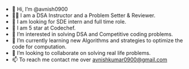 - 👋 Hi, I’m @avnish0900
- 👨‍🎓 I am a DSA Instructor and a Problem Setter & Reviewer.
- 🧐 I am looking for SDE intern and full time role.
- 🥇 I am 5 star at Codechef.
- 👀 I’m interested in solving DSA and Competitive coding problems.
- 🌱 I’m currently learning new Algorithms and strategies to optimize the code for computation.
- 💞️ I’m looking to collaborate on solving real life problems.
- 📫 To reach me contact me over avnishkumar0900@gmail.com

<!---
avnish0900/avnish0900 is a ✨ special ✨ repository because its `README.md` (this file) appears on your GitHub profile.
You can click the Preview link to take a look at your changes.
--->
